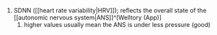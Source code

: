 1. SDNN ([[heart rate variability|HRV]]); reflects the overall state of the [[autonomic nervous system|ANS]]^[Welltory (App)]
	1. higher values usually mean the ANS is under less pressure (good)
